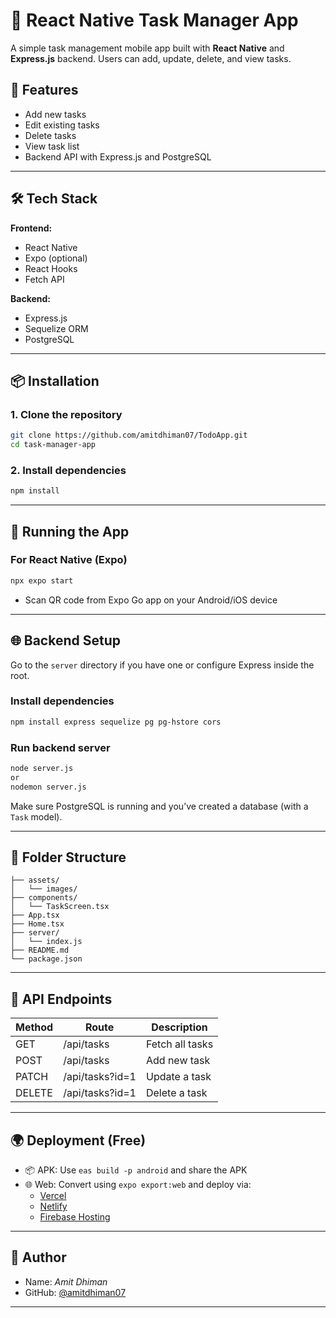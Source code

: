 
# 📱 React Native Task Manager App

A simple task management mobile app built with **React Native** and **Express.js** backend. Users can add, update, delete, and view tasks.

## 🚀 Features

- Add new tasks
- Edit existing tasks
- Delete tasks
- View task list
- Backend API with Express.js and PostgreSQL

---

## 🛠️ Tech Stack

**Frontend:**
- React Native
- Expo (optional)
- React Hooks
- Fetch API

**Backend:**
- Express.js
- Sequelize ORM
- PostgreSQL

---

## 📦 Installation

### 1. Clone the repository

```bash
git clone https://github.com/amitdhiman07/TodoApp.git
cd task-manager-app
```

### 2. Install dependencies

```bash
npm install
```

---

## 📲 Running the App

### For React Native (Expo)

```bash
npx expo start
```

- Scan QR code from Expo Go app on your Android/iOS device

---

## 🌐 Backend Setup

Go to the `server` directory if you have one or configure Express inside the root.

### Install dependencies

```bash
npm install express sequelize pg pg-hstore cors
```

### Run backend server

```bash
node server.js 
or
nodemon server.js
```

Make sure PostgreSQL is running and you’ve created a database (with a `Task` model).

---

## 📁 Folder Structure

```
├── assets/
│   └── images/
├── components/
│   └── TaskScreen.tsx
├── App.tsx
├── Home.tsx
├── server/
│   └── index.js
├── README.md
└── package.json
```

---

## 🔗 API Endpoints

| Method | Route              | Description        |
|--------|--------------------|--------------------|
| GET    | /api/tasks         | Fetch all tasks    |
| POST   | /api/tasks         | Add new task       |
| PATCH  | /api/tasks?id=1    | Update a task      |
| DELETE | /api/tasks?id=1    | Delete a task      |

---

## 🌍 Deployment (Free)

- 📦 APK: Use `eas build -p android` and share the APK
- 🌐 Web: Convert using `expo export:web` and deploy via:
  - [Vercel](https://vercel.com)
  - [Netlify](https://netlify.com)
  - [Firebase Hosting](https://firebase.google.com/products/hosting)

---

## 📌 Author

- Name: *Amit Dhiman*
- GitHub: [@amitdhiman07](https://github.com/amitdhiman07)

---


